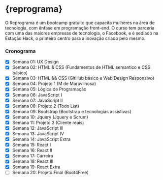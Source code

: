 # {reprograma}

O Reprograma é um bootcamp gratuito que capacita mulheres na área de tecnologia, com ênfase em programação front-end. O curso tem parceria com uma das maiores empresas de tecnologia, o Facebook, e é sediado na Estação Hack, o primeiro centro para a inovação criado pelo mesmo.

### Cronograma 
- [x] Semana 01: UX Design
- [x] Semana 02: HTML & CSS (Fundamentos de HTML semantico e CSS básico)
- [x] Semana 03: HTML && CSS (GitHub básico e Web Design Responsivo)
- [x] Semana 04: Projeto 1 (M de Maravilhosa)
- [x] Semana 05: Lógica de Programação 
- [x] Semana 06: JavaScript I
- [x] Semana 07: JavaScript II
- [x] Semana 08: Projeto 2 (Todo List)
- [x] Semana 09: Bootstrap (Bootstrap e tecnologias assistivas)
- [x] Semana 10: Jquery (Jquery e Scrum)
- [x] Semana 11: Projeto 3 (Cliente reais)
- [x] Semana 12: JavaScript III
- [x] Semana 13: JavaScript IV
- [x] Semana 14: JavaScript Extra
- [x] Semana 15: React I
- [x] Semana 16: React II
- [x] Semana 17: Carreira
- [x] Semana 18: React III
- [x] Semana 19: React Extra
- [ ] Semana 20: Projeto Final (Boot4Free)
